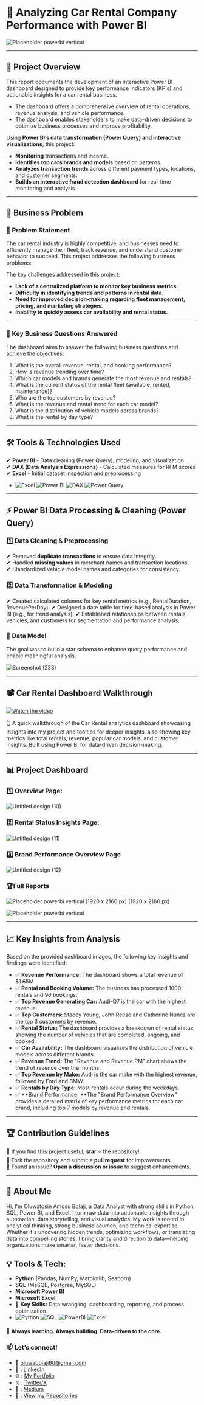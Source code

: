 # 🚗 Analyzing Car Rental Company Performance with Power BI
![Placeholder  powerbi vertical](https://github.com/user-attachments/assets/5c47f46c-2af6-4c9a-a19d-8e07ed48c866)

---

## 📌 Project Overview
This report documents the development of an interactive Power BI dashboard designed to provide key performance indicators (KPIs) and actionable insights for a car rental business. 
- The dashboard offers a comprehensive overview of rental operations, revenue analysis, and vehicle performance.
- The dashboard enables stakeholders to make data-driven decisions to optimize business processes and improve profitability.

Using **Power BI’s data transformation (Power Query) and interactive visualizations**, this project:
- **Monitoring** transactions and income.
- **Identifies top cars brands and models** based on patterns.
- **Analyzes transaction trends** across different payment types, locations, and customer segments.
- **Builds an interactive fraud detection dashboard** for real-time monitoring and analysis.

---

## 🎯 Business Problem
### **🔎 Problem Statement**
The car rental industry is highly competitive, and businesses need to efficiently manage their fleet, track revenue, and understand customer behavior to succeed. This project addresses the following business problems:

The key challenges addressed in this project:
- **Lack of a centralized platform to monitor key business metrics.**
- **Difficulty in identifying trends and patterns in rental data.**
- **Need for improved decision-making regarding fleet management, pricing, and marketing strategies.**
- **Inability to quickly assess car availability and rental status.**

---

### 🎯 Key Business Questions Answered
The dashboard aims to answer the following business questions and achieve the objectives:

1. What is the overall revenue, rental, and booking performance?
2. How is revenue trending over time?
3. Which car models and brands generate the most revenue and rentals?
4. What is the current status of the rental fleet (available, rented, maintenance)?
5. Who are the top customers by revenue?
6. What is the revenue and rental trend for each car model?
7. What is the distribution of vehicle models across brands?
8. What is the rental by day type?

---

## 🛠️ Tools & Technologies Used  
✔ **Power BI** - Data cleaning (Power Query), modeling, and visualization  
✔ **DAX (Data Analysis Expressions)** - Calculated measures for RFM scores  
✔ **Excel** - Initial dataset inspection and preprocessing 
- ![Excel](https://img.shields.io/badge/Excel-217346?logo=microsoft-excel&logoColor=white) ![Power BI](https://img.shields.io/badge/Power_BI-F2C811?logo=powerbi&logoColor=black) ![DAX](https://img.shields.io/badge/DAX-F2C811?logo=powerbi&logoColor=black) ![Power Query](https://img.shields.io/badge/Power_Query-F2C811?logo=powerbi&logoColor=black)

---

## ⚡ Power BI Data Processing & Cleaning (Power Query)
### **1️⃣ Data Cleaning & Preprocessing**
✔ Removed **duplicate transactions** to ensure data integrity.    
✔ Handled **missing values** in merchant names and transaction locations.  
✔ Standardized vehicle model names and categories for consistency.

### **2️⃣ Data Transformation & Modeling**
✔ Created calculated columns for key rental metrics (e.g., RentalDuration, RevenuePerDay).
✔ Designed a date table for time-based analysis in Power BI (e.g., for trend analysis).
✔ Established relationships between rentals, vehicles, and customers for segmentation and performance analysis.

### 🧮 Data Model
The goal was to build a star schema to enhance query performance and enable meaningful analysis.

![Screenshot (233)](https://github.com/user-attachments/assets/ba338230-2a1e-4d50-9f5b-76824c3a3ca9)

---

## 📽️ Car Rental Dashboard Walkthrough

[![Watch the video](https://img.youtube.com/vi/8svfVB4nPZc/0.jpg)](https://youtu.be/8svfVB4nPZc)

👆 A quick walkthrough of the Car Rental analytics dashboard showcasing Insights into my project and tooltips for deeper insights, also showing key metrics like total rentals, revenue, popular car models, and customer insights. Built using Power BI for data-driven decision-making.

---

## 📊 Project Dashboard
### 1️⃣ Overview Page:
![Untitled design (10)](https://github.com/user-attachments/assets/7d033ed1-f7d5-4e0d-9ef7-ca5e63a7e5e6)


### 2️⃣ Rental Status Insights Page:
![Untitled design (11)](https://github.com/user-attachments/assets/f4f9d19b-6f7d-48b6-9e1a-422065bf7876)


### 3️⃣ Brand Performance Overview Page
![Untitled design (12)](https://github.com/user-attachments/assets/f0e28a83-eb5e-4085-a62c-7ba329980970)

### 🏆Full Reports

![Placeholder  powerbi vertical (1920 x 2160 px) (1920 x 2160 px)](https://github.com/user-attachments/assets/1de3fb38-f5ec-40d3-be9e-cf84e11af195)

![Placeholder  powerbi vertical](https://github.com/user-attachments/assets/a5d01f23-ec96-4878-a28f-9ecf3df2984c)

---


## 📈 Key Insights from Analysis
Based on the provided dashboard images, the following key insights and findings were identified:
- ✅ **Revenue Performance:** The dashboard shows a total revenue of $1.65M
- ✅ **Rental and Booking Volume:** The business has processed 1000 rentals and 96 bookings.
- ✅ **Top Revenue Generating Car:** Audi-Q7 is the car with the highest revenue.
- ✅ **Top Customers:** Stacey Young, John Reese and Catherine Nunez are the top 3 customers by revenue.
- ✅ **Rental Status:** The dashboard provides a breakdown of rental status, showing the number of vehicles that are completed, ongoing, and booked.
- ✅ **Car Availability:** The dashboard visualizes the distribution of vehicle models across different brands.
- ✅ **Revenue Trend:** The "Revenue and Revenue PM" chart shows the trend of revenue over the months.
- ✅ **Top Revenue by Make:** Audi is the car make with the highest revenue, followed by Ford and BMW.
- ✅ **Rentals by Day Type:** Most rentals occur during the weekdays.
- ✅ **Brand Performance: **The "Brand Performance Overview" provides a detailed matrix of key performance metrics for each car brand, including top 7 models by revenue and rentals.

---

## 🏆 Contribution Guidelines
🔹 If you find this project useful, **star** ⭐ the repository!  
🔹 Fork the repository and submit a **pull request** for improvements.  
🔹 Found an issue? **Open a discussion or issue** to suggest enhancements.  

---

## 📌 About Me
Hi, I'm Oluwatosin Amosu Bolaji, a Data Analyst with strong skills in Python, SQL, Power BI, and Excel. I turn raw data into actionable insights through automation, data storytelling, and visual analytics. My work is rooted in analytical thinking, strong business acumen, and technical expertise. Whether it's uncovering hidden trends, optimizing workflows, or translating data into compelling stories, I bring clarity and direction to data—helping organizations make smarter, faster decisions.

## 💡 Tools & Tech:
- **Python** (Pandas, NumPy, Matplotlib, Seaborn)
- **SQL** (MsSQL, Postgree, MySQL)
- **Microsoft Power BI**
- **Microsoft Excel**
- 🔹 **Key Skills:** Data wrangling, dashboarding, reporting, and process optimization.
- ![Python](https://img.shields.io/badge/Python-3.8%2B-blue?logo=python&logoColor=white) ![SQL](https://img.shields.io/badge/SQL-Server-red?logo=microsoft-sql-server&logoColor=white) ![PowerBI](https://img.shields.io/badge/Power_BI-F2C811?logo=powerbi&logoColor=black) ![Excel](https://img.shields.io/badge/Excel-217346?logo=microsoft-excel&logoColor=white)


#### 🚀 **Always learning. Always building. Data-driven to the core.**  

### 📫 **Let’s connect!**  
- 📩 oluwabolaji60@gmail.com
- 🔗 : [LinkedIn](https://www.linkedin.com/in/oluwatosin-amosu-722b88141)
- 🌐 : [My Portfolio](https://www.datascienceportfol.io/oluwabolaji60) 
- 𝕏 : [Twitter/X](https://x.com/thee_oluwatosin?s=21&t=EqoeQVdQd038wlSUzAtQzw)
- 🔗 : [Medium](https://medium.com/@oluwabolaji60)
- 🔗 : [View my Repositories](https://github.com/Tbrown1998?tab=repositories)

